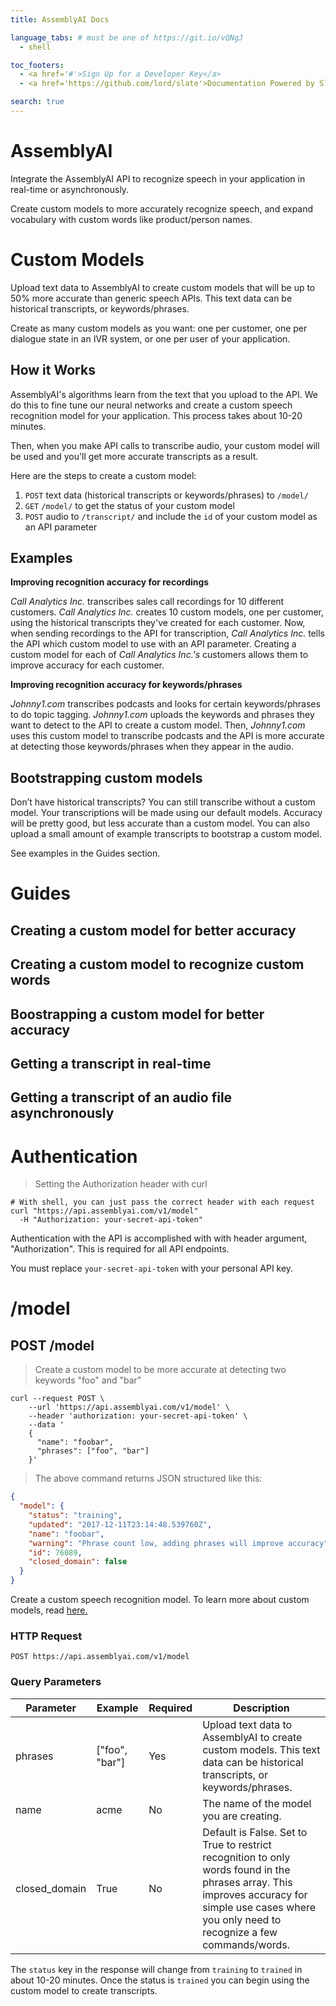 ```yaml
---
title: AssemblyAI Docs

language_tabs: # must be one of https://git.io/vQNgJ
  - shell

toc_footers:
  - <a href='#'>Sign Up for a Developer Key</a>
  - <a href='https://github.com/lord/slate'>Documentation Powered by Slate</a>

search: true
---
```


# AssemblyAI

Integrate the AssemblyAI API to recognize speech in your application in real-time or asynchronously.

Create custom models to more accurately recognize speech, and expand vocabulary with custom words like product/person names.

# Custom Models

Upload text data to AssemblyAI to create custom models that will be up to 50% more accurate than generic speech APIs. This text data can be historical transcripts, or keywords/phrases.

Create as many custom models as you want: one per customer, one per dialogue state in an IVR system, or one per user of your application.

## How it Works

AssemblyAI's algorithms learn from the text that you upload to the API. We do this to fine tune our neural networks and create a custom speech recognition model for your application. This process takes about 10-20 minutes.

Then, when you make API calls to transcribe audio, your custom model will be used and you'll get more accurate transcripts as a result.

Here are the steps to create a custom model:

1. `POST` text data (historical transcripts or keywords/phrases) to `/model/`
1. `GET` `/model/` to get the status of your custom model
1. `POST` audio to `/transcript/` and include the `id` of your custom model as an API parameter

## Examples

**Improving recognition accuracy for recordings**

*Call Analytics Inc.* transcribes sales call recordings for 10 different customers. *Call Analytics Inc.* creates 10 custom models, one per customer, using the historical transcripts they've created for each customer. Now, when sending recordings to the API for transcription, *Call Analytics Inc.* tells the API which custom model to use with an API parameter. Creating a custom model for each of *Call Analytics Inc.'s* customers allows them to improve accuracy for each customer.

**Improving recognition accuracy for keywords/phrases**

*Johnny1.com* transcribes podcasts and looks for certain keywords/phrases to do topic tagging. *Johnny1.com* uploads the keywords and phrases they want to detect to the API to create a custom model. Then, *Johnny1.com*  uses this custom model to transcribe podcasts and the API is more accurate at detecting those keywords/phrases when they appear in the audio.

## Bootstrapping custom models

Don’t have historical transcripts? You can still transcribe without a custom model. Your transcriptions will be made using our default models. Accuracy will be pretty good, but less accurate than a custom model. You can also upload a small amount of example transcripts to bootstrap a custom model.

See examples in the Guides section.

# Guides

## Creating a custom model for better accuracy
## Creating a custom model to recognize custom words
## Boostrapping a custom model for better accuracy
## Getting a transcript in real-time
## Getting a transcript of an audio file asynchronously

# Authentication

> Setting the Authorization header with curl

```shell
# With shell, you can just pass the correct header with each request
curl "https://api.assemblyai.com/v1/model"
  -H "Authorization: your-secret-api-token"
```

Authentication with the API is accomplished with with header argument, "Authorization". This is required for all API endpoints.

<aside class="notice">
You must replace <code>your-secret-api-token</code> with your personal API key.
</aside>

# /model

## POST /model

> Create a custom model to be more accurate at detecting two keywords "foo" and "bar"

```shell
curl --request POST \
    --url 'https://api.assemblyai.com/v1/model' \
    --header 'authorization: your-secret-api-token' \
    --data '
    {
      "name": "foobar",
      "phrases": ["foo", "bar"]
    }'
```

> The above command returns JSON structured like this:

```json
{
  "model": {
    "status": "training",
    "updated": "2017-12-11T23:14:48.539760Z",
    "name": "foobar",
    "warning": "Phrase count low, adding phrases will improve accuracy",
    "id": 76089,
    "closed_domain": false
  }
}
```

Create a custom speech recognition model. To learn more about custom models, read <a href="#custom-models">here.</a>

### HTTP Request

`POST https://api.assemblyai.com/v1/model`

### Query Parameters

Parameter | Example | Required | Description
--------- | ------- | ----------- | -----------
phrases | ["foo", "bar"] | Yes | Upload text data to AssemblyAI to create custom models. This text data can be historical transcripts, or keywords/phrases.
name | acme | No | The name of the model you are creating.
closed_domain | True | No | Default is False. Set to True to restrict recognition to only words found in the phrases array. This improves accuracy for simple use cases where you only need to recognize a few commands/words.

<aside class="notice">
The <code>status</code> key in the response will change from <code>training</code> to <code>trained</code> in about 10-20 minutes. Once the status is <code>trained</code> you can begin using the custom model to create transcripts.
</aside>